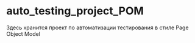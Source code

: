 # auto_testing_project_POM

Здесь хранится проект по автоматизации тестирования в стиле Page Object Model